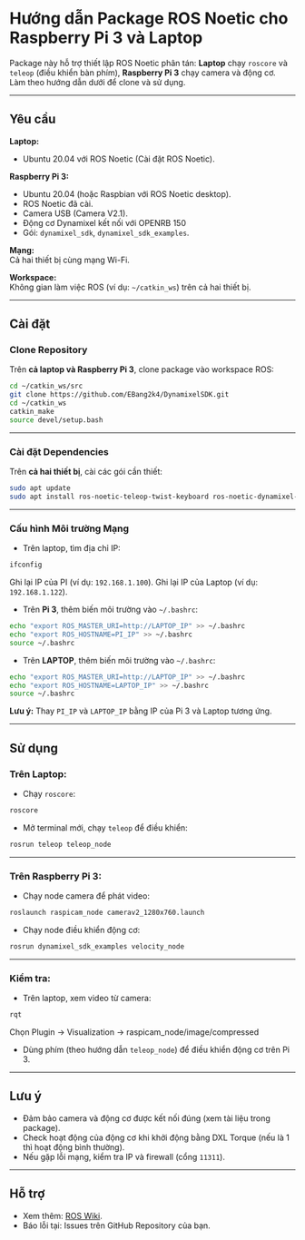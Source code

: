 # Hướng dẫn Package ROS Noetic cho Raspberry Pi 3 và Laptop

Package này hỗ trợ thiết lập ROS Noetic phân tán: **Laptop** chạy `roscore` và `teleop` (điều khiển bàn phím), **Raspberry Pi 3** chạy camera và động cơ.  
Làm theo hướng dẫn dưới để clone và sử dụng.

---

## Yêu cầu

**Laptop:**
- Ubuntu 20.04 với ROS Noetic (Cài đặt ROS Noetic).

**Raspberry Pi 3:**
- Ubuntu 20.04 (hoặc Raspbian với ROS Noetic desktop).
- ROS Noetic đã cài.
- Camera USB (Camera V2.1).
- Động cơ Dynamixel kết nối với OPENRB 150
- Gói: `dynamixel_sdk`, `dynamixel_sdk_examples`.

**Mạng:**  
Cả hai thiết bị cùng mạng Wi-Fi.

**Workspace:**  
Không gian làm việc ROS (ví dụ: `~/catkin_ws`) trên cả hai thiết bị.

---

## Cài đặt

### Clone Repository
Trên **cả laptop và Raspberry Pi 3**, clone package vào workspace ROS:

```bash
cd ~/catkin_ws/src
git clone https://github.com/EBang2k4/DynamixelSDK.git
cd ~/catkin_ws
catkin_make
source devel/setup.bash
```

---

### Cài đặt Dependencies
Trên **cả hai thiết bị**, cài các gói cần thiết:

```bash
sudo apt update
sudo apt install ros-noetic-teleop-twist-keyboard ros-noetic-dynamixel-sdk ros-noetic-dynamixel-workbench
```

---

### Cấu hình Môi trường Mạng

- Trên laptop, tìm địa chỉ IP:

```bash
ifconfig
```

Ghi lại IP của PI (ví dụ: `192.168.1.100`).
Ghi lại IP của Laptop (ví dụ: `192.168.1.122`).

- Trên **Pi 3**, thêm biến môi trường vào `~/.bashrc`:

```bash
echo "export ROS_MASTER_URI=http://LAPTOP_IP" >> ~/.bashrc
echo "export ROS_HOSTNAME=PI_IP" >> ~/.bashrc
source ~/.bashrc
```

- Trên **LAPTOP**, thêm biến môi trường vào `~/.bashrc`:

```bash
echo "export ROS_MASTER_URI=http://LAPTOP_IP" >> ~/.bashrc
echo "export ROS_HOSTNAME=LAPTOP_IP" >> ~/.bashrc
source ~/.bashrc
```

**Lưu ý:** Thay `PI_IP` và `LAPTOP_IP` bằng IP của Pi 3 và Laptop tương ứng.
 
---

## Sử dụng

### Trên Laptop:

- Chạy `roscore`:

```bash
roscore
```

- Mở terminal mới, chạy `teleop` để điều khiển:

```bash
rosrun teleop teleop_node
```

---

### Trên Raspberry Pi 3:

- Chạy node camera để phát video:

```bash
roslaunch raspicam_node camerav2_1280x760.launch
```

- Chạy node điều khiển động cơ:

```bash
rosrun dynamixel_sdk_examples velocity_node
```

---

### Kiểm tra:

- Trên laptop, xem video từ camera:

```bash
rqt
```
Chọn Plugin -> Visualization -> raspicam_node/image/compressed

- Dùng phím (theo hướng dẫn `teleop_node`) để điều khiển động cơ trên Pi 3.

---

## Lưu ý

- Đảm bảo camera và động cơ được kết nối đúng (xem tài liệu trong package).
- Check hoạt động của động cơ khi khởi động bằng DXL Torque (nếu là 1 thì hoạt động bình thường).
- Nếu gặp lỗi mạng, kiểm tra IP và firewall (cổng `11311`).

---

## Hỗ trợ

- Xem thêm: [ROS Wiki](http://wiki.ros.org/).
- Báo lỗi tại: Issues trên GitHub Repository của bạn.

